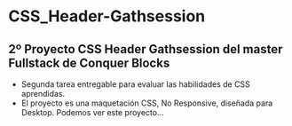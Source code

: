 # CSS_Header-Gathsession
## 2º Proyecto CSS Header Gathsession del master Fullstack de Conquer Blocks
- Segunda tarea entregable para evaluar las habilidades de CSS aprendidas.
- El proyecto es una maquetación CSS, No Responsive, diseñada para Desktop. Podemos ver este proyecto...
